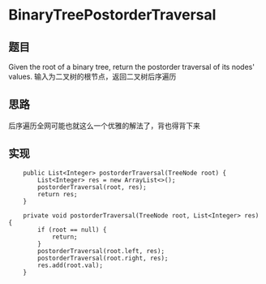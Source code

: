 # BinaryTreePostorderTraversal

## 题目
Given the root of a binary tree, return the postorder traversal of its nodes' values.
输入为二叉树的根节点，返回二叉树后序遍历
 
## 思路 
后序遍历全网可能也就这么一个优雅的解法了，背也得背下来

## 实现 
```
    public List<Integer> postorderTraversal(TreeNode root) {
        List<Integer> res = new ArrayList<>();
        postorderTraversal(root, res);
        return res;
    }

    private void postorderTraversal(TreeNode root, List<Integer> res) {
        if (root == null) {
            return;
        }
        postorderTraversal(root.left, res);
        postorderTraversal(root.right, res);
        res.add(root.val);
    }
```